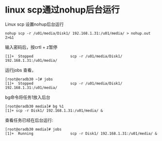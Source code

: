 # linux scp通过nohup后台运行

Linux scp 设置nohup后台运行

	nohup scp -r /u01/media/Disk1/ 192.168.1.31:/u01/media/ > nohup.out 2>&1
	
输入密码后，按crtl + z暂停

	[1]+  Stopped                 scp -r /u01/media/Disk1/ 192.168.1.31:/u01/media/

运行jobs 查看，

	[root@oradb30 ~]# jobs
	[1]+  Stopped                 scp -r /u01/media/Disk1/ 192.168.1.31:/u01/media/

bg命令将任务1放入后台

	[root@oradb30 media]# bg %1
	[1]+ scp -r Disk1/ 192.168.1.31:/u01/media/ &
	
查看任务已经在后台运行:

	[root@oradb30 media]# jobs
	[1]+  Running                 scp -r Disk1/ 192.168.1.31:/u01/media/ &


